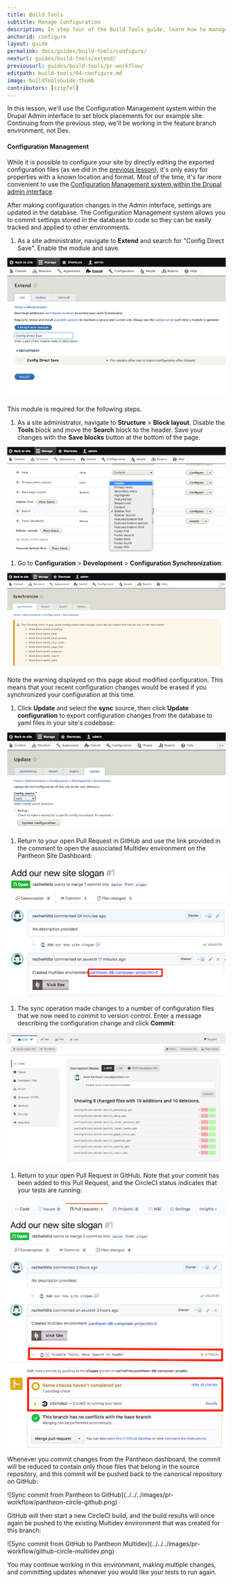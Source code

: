```yaml
---
title: Build Tools
subtitle: Manage Configuration
description: In step four of the Build Tools guide, learn how to manage your site configuration.
anchorid: configure
layout: guide
permalink: docs/guides/build-tools/configure/
nexturl: guides/build-tools/extend/
previousurl: guides/build-tools/pr-workflow/
editpath: build-tools/04-configure.md
image: buildToolsGuide-thumb
contributors: [szipfel]
---
```


In this lesson, we'll use the Configuration Management system within the Drupal Admin interface to set block placements for our example site. Continuing from the previous step, we'll be working in the feature branch environment, not Dev.

<Accordion title="Configuration Management" id="understand-config" icon="lightbulb">

#### Configuration Management
 While it is possible to configure your site by directly editing the exported configuration files (as we did in the [previous lesson](/guides/build-tools/new-pr/)), it's only easy for properties with a known location and format. Most of the time, it's far more convenient to use the [Configuration Management system within the Drupal admin interface](/drupal-8-configuration-management/).

After making configuration changes in the Admin interface, settings are updated in the database. The Configuration Management system allows you to commit settings stored in the database to code so they can be easily tracked and applied to other environments.

</Accordion>

1. As a site administrator, navigate to **Extend** and search for "Config Direct Save". Enable the module and save.

  ![Install Module Config Direct Save](../../../images/pr-workflow/install-module.png)

  This module is required for the following steps.

1. As a site administrator, navigate to **Structure** > **Block layout**. Disable the **Tools** block and move the **Search** block to the header. Save your changes with the **Save blocks** button at the bottom of the page.

  ![Block placements](../../../images/pr-workflow/block-placements.png)

1. Go to **Configuration** > **Development** > **Configuration Synchronization**:

  ![Configuration synchronization](../../../images/pr-workflow/configuration-synchronize-warning.png)

  Note the warning displayed on this page about modified configuration. This means that your recent configuration changes would be erased if you synchronized your configuration at this time.

1. Click **Update** and select the **sync** source, then click **Update configuration** to export configuration changes from the database to yaml files in your site's codebase:

  ![Update configuration](../../../images/pr-workflow/update-configuration.png)

1. Return to your open Pull Request in GitHub and use the link provided in the comment to open the associated Multidev environment on the Pantheon Site Dashboard:

  ![Visit multidev environment](../../../images/pr-workflow/visit-multidev.png)

1. The sync operation made changes to a number of configuration files that we now need to commit to version control. Enter a message describing the configuration change and click **Commit**:

  ![Commit exported config](../../../images/pr-workflow/commit-export.png)

1. Return to your open Pull Request in GitHub. Note that your commit has been added to this Pull Request, and the CircleCI status indicates that your tests are running:

  ![Commit exported config](../../../images/pr-workflow/commit-added.png)

Whenever you commit changes from the Pantheon dashboard, the commit will be reduced to contain only those files that belong in the source repository, and this commit will be pushed back to the canonical repository on GitHub:

<p class="text-center" >![Sync commit from Pantheon to GitHub](../../../images/pr-workflow/pantheon-circle-github.png)</p>

GitHub will then start a new CircleCI build, and the build results will once again be pushed to the existing Multidev environment that was created for this branch:

<p class="text-center" >![Sync commit from GitHub to Pantheon Multidev](../../../images/pr-workflow/github-circle-multidev.png)</p>

You may continue working in this environment, making multiple changes, and committing updates whenever you would like your tests to run again.
